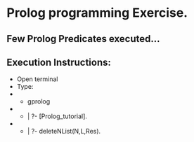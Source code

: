# Prolog programming Exercise.

## Few Prolog Predicates executed...

## Execution Instructions:
- Open terminal
- Type:
-	- gprolog
-	- | ?- [Prolog_tutorial].
-	- | ?- deleteNList(N,L,Res).

